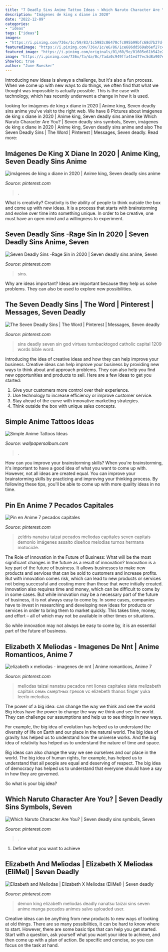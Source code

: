 ```yaml
---
title: "7 Deadly Sins Anime Tattoo Ideas ~ Which Naruto Character Are You?"
description: "Imágenes de king x diane in 2020"
date: "2022-12-09"
categories:
- "ideas"
tags: ["ideas"]
images:
- "https://i.pinimg.com/736x/1c/59/83/1c5983c86470cfc095b99bfc68d7b27d--seven-deadly-sins-the-ojays.jpg"
featuredImage: "https://i.pinimg.com/736x/1c/e6/86/1ce686dd569ab6ef27c49d891179e9ac.jpg?b=t"
featured_image: "https://i.pinimg.com/originals/01/60/5e/01605e61b542e230c1549b04ad7f7219.jpg"
image: "https://i.pinimg.com/736x/7a/da/0c/7ada0c949ffa41ed77ec5d8a907eb319.jpg"
ShowToc: true
author: "June Ruecker"
---
```



Introducing new ideas is always a challenge, but it's also a fun process. When we come up with new ways to do things, we often find that what we thought was impossible is actually possible. This is the case with technology, which has recently underwent a change in how it is used. 

	

		
looking for imágenes de king x diane in 2020 | Anime king, Seven deadly sins anime you've visit to the right web. We have 8 Pictures about imágenes de king x diane in 2020 | Anime king, Seven deadly sins anime like Which Naruto Character Are You? | Seven deadly sins symbols, Seven, imágenes de king x diane in 2020 | Anime king, Seven deadly sins anime and also The Seven Deadly Sins | The Word | Pinterest | Messages, Seven deadly. Read more:
		
    
## Imágenes De King X Diane In 2020 | Anime King, Seven Deadly Sins Anime

<img loading=lazy src="https://i.pinimg.com/736x/7a/da/0c/7ada0c949ffa41ed77ec5d8a907eb319.jpg" onerror="this.onerror=null;this.src='https://tse3.mm.bing.net/th?id=OIP.OYeetQsSSyA-bhh2epW8cQHaJ_&amp;pid=15.1';" alt="imágenes de king x diane in 2020 | Anime king, Seven deadly sins anime">

_Source: pinterest.com_

>. 

	

What is creativity?
Creativity is the ability of people to think outside the box and come up with new ideas. It is a process that starts with brainstorming and evolve over time into something unique. In order to be creative, one must have an open mind and a willingness to experiment.

    
## Seven Deadly Sins -Rage Sin In 2020 | Seven Deadly Sins Anime, Seven

<img loading=lazy src="https://i.pinimg.com/736x/e2/3d/0e/e23d0e993033068c7ee04860d200d3c3.jpg" onerror="this.onerror=null;this.src='https://tse1.mm.bing.net/th?id=OIP.kDd0q2OZEcH5n5R_zudb7gHaEK&amp;pid=15.1';" alt="Seven Deadly Sins -Rage Sin in 2020 | Seven deadly sins anime, Seven">

_Source: pinterest.com_

>sins. 

	

Why are ideas important?
Ideas are important because they help us solve problems. They can also be used to explore new possibilities.

    
## The Seven Deadly Sins | The Word | Pinterest | Messages, Seven Deadly

<img loading=lazy src="https://s-media-cache-ak0.pinimg.com/736x/cb/5a/e4/cb5ae483e468e167b4d9a686e80a84f6.jpg" onerror="this.onerror=null;this.src='https://tse2.mm.bing.net/th?id=OIP.KGEZ9gHzSZJZcrwekSE3pQHaO8&amp;pid=15.1';" alt="The Seven Deadly Sins | The Word | Pinterest | Messages, Seven deadly">

_Source: pinterest.com_

>sins deadly seven sin god virtues turnbacktogod catholic capital 1209 words bible word. 

	

Introducing the idea of creative ideas and how they can help improve your business.
Creative ideas can help improve your business by providing new ways to think about and approach problems. They can also help you find new opportunities and products to sell. Here are a few ideas to get you started: 
1. Give your customers more control over their experience.
2. Use technology to increase efficiency or improve customer service.
3. Stay ahead of the curve with innovative marketing strategies.
4. Think outside the box with unique sales concepts.

    
## Simple Anime Tattoos Ideas

<img loading=lazy src="https://i.pinimg.com/originals/01/60/5e/01605e61b542e230c1549b04ad7f7219.jpg" onerror="this.onerror=null;this.src='https://tse1.mm.bing.net/th?id=OIP.bonugv3vNyVjxmNLOIpcNQHaHa&amp;pid=15.1';" alt="Simple Anime Tattoos Ideas">

_Source: wallpapersalbum.com_

>. 

	

How can you improve your brainstorming skills?
When you're brainstorming, it's important to have a good idea of what you want to come up with. However, not all ideas are created equal. You can improve your brainstorming skills by practicing and improving your thinking process. By following these tips, you'll be able to come up with more quality ideas in no time.

    
## Pin En Anime 7 Pecados Capitales

<img loading=lazy src="https://i.pinimg.com/736x/70/ec/06/70ec06b5e02ac7f0408f4b9788db415b.jpg" onerror="this.onerror=null;this.src='https://tse1.mm.bing.net/th?id=OIP.QoaEsovha8MSH_NdCS6bigHaKo&amp;pid=15.1';" alt="Pin en Anime 7 pecados capitales">

_Source: pinterest.com_

>zeldris nanatsu taizai pecados meliodas capitales seven capitais demonio imágenes assalto diseños melodias turnos hermana motocicle. 

	

The Role of Innovation in the Future of Business: What will be the most significant changes in the future as a result of innovation?
Innovation is a key part of the future of business. It allows businesses to make new products and services that can be sold to customers and increase profits. But with innovation comes risk, which can lead to new products or services not being successful and costing more than those that were initially created. Innovation also requires time and money, which can be difficult to come by in some cases.
But while innovation may be a necessary part of the future of business, it is not always easy to come by. In some cases, companies have to invest in researching and developing new ideas for products or services in order to bring them to market quickly. This takes time, money, and effort – all of which may not be available in other times or situations.

So while innovation may not always be easy to come by, it is an essential part of the future of business.

    
## Elizabeth X Meliodas - Imagenes De Nnt | Anime Romanticos, Anime 7

<img loading=lazy src="https://i.pinimg.com/736x/22/e6/26/22e626fed1b34fc47637b71567403abc.jpg" onerror="this.onerror=null;this.src='https://tse2.mm.bing.net/th?id=OIP.Nzp5PsrhkOryKVRxvdHEiwHaH-&amp;pid=15.1';" alt="elizabeth x meliodas - imagenes de nnt | Anime romanticos, Anime 7">

_Source: pinterest.com_

>meliodas taizai nanatsu pecados nnt liones capitales siete melizabeth capitais семь смертных грехов vc elizebeth thanos finger yuka leerlo melodias. 

	

The power of a big idea: can change the way we think and see the world
Big ideas have the power to change the way we think and see the world. They can challenge our assumptions and help us to see things in new ways.


For example, the big idea of evolution has helped us to understand the diversity of life on Earth and our place in the natural world. The big idea of gravity has helped us to understand how the universe works. And the big idea of relativity has helped us to understand the nature of time and space.



Big ideas can also change the way we see ourselves and our place in the world. The big idea of human rights, for example, has helped us to understand that all people are equal and deserving of respect. The big idea of democracy has helped us to understand that everyone should have a say in how they are governed.



So what is your big idea?

    
## Which Naruto Character Are You? | Seven Deadly Sins Symbols, Seven

<img loading=lazy src="https://i.pinimg.com/736x/1c/59/83/1c5983c86470cfc095b99bfc68d7b27d--seven-deadly-sins-the-ojays.jpg" onerror="this.onerror=null;this.src='https://tse1.mm.bing.net/th?id=OIP.Az0ZMXwSXH9_lUXNFQ3geQHaFj&amp;pid=15.1';" alt="Which Naruto Character Are You? | Seven deadly sins symbols, Seven">

_Source: pinterest.com_

>. 

	

1. Define what you want to achieve 

    
## Elizabeth And Meliodas | Elizabeth X Meliodas (EliMel) | Seven Deadly

<img loading=lazy src="https://i.pinimg.com/736x/1c/e6/86/1ce686dd569ab6ef27c49d891179e9ac.jpg?b=t" onerror="this.onerror=null;this.src='https://tse3.mm.bing.net/th?id=OIP.JqfiUlUOJQVSSodu69cjegHaFL&amp;pid=15.1';" alt="Elizabeth and Meliodas | Elizabeth X Meliodas (EliMel) | Seven deadly">

_Source: pinterest.com_

>demon king elizabeth meliodas deadly nanatsu taizai sins seven anime manga pecados animes salvo uploaded user. 

	

Creative ideas can be anything from new products to new ways of looking at old things. There are so many possibilities, it can be hard to know where to start. However, there are some basic tips that can help you get started. Start with a question, ask yourself what you want your idea to achieve, and then come up with a plan of action. Be specific and concise, so you can focus on the task at hand.

